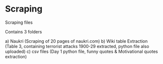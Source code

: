 # Scraping
Scraping files

Contains 3 folders

a) Naukri (Scraping of 20 pages of naukri.com)
b) Wiki table Extraction (Table 3, containing terrorist attacks 1900-29 extracted, python file also uploaded)
c) csv files (Day 1 python file, funny quotes & Motivational quotes extraction)
